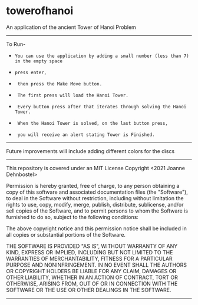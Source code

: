# towerofhanoi

An application of the ancient Tower of Hanoi Problem 
***
To Run-
-     You can use the application by adding a small number (less than 7) in the empty space 
-     press enter, 
-      then press the Make Move button.       
-      The first press will load the Hanoi Tower. 
-      Every button press after that iterates through solving the Hanoi Tower. 
-      When the Hanoi Tower is solved, on the last button press,       
-      you will receive an alert stating Tower is Finished.
***
Future improvements will include adding different colors for the discs
***
  
This repository is covered under an MIT License
Copyright <2021 Joanne Dehnbostel>

Permission is hereby granted, free of charge, to any person obtaining a copy of this software and associated documentation files (the "Software"), to deal in the Software without restriction, including without limitation the rights to use, copy, modify, merge, publish, distribute, sublicense, and/or sell copies of the Software, and to permit persons to whom the Software is furnished to do so, subject to the following conditions:

The above copyright notice and this permission notice shall be included in all copies or substantial portions of the Software.

THE SOFTWARE IS PROVIDED "AS IS", WITHOUT WARRANTY OF ANY KIND, EXPRESS OR IMPLIED, INCLUDING BUT NOT LIMITED TO THE WARRANTIES OF MERCHANTABILITY, FITNESS FOR A PARTICULAR PURPOSE AND NONINFRINGEMENT. IN NO EVENT SHALL THE AUTHORS OR COPYRIGHT HOLDERS BE LIABLE FOR ANY CLAIM, DAMAGES OR OTHER LIABILITY, WHETHER IN AN ACTION OF CONTRACT, TORT OR OTHERWISE, ARISING FROM, OUT OF OR IN CONNECTION WITH THE SOFTWARE OR THE USE OR OTHER DEALINGS IN THE SOFTWARE.
***
